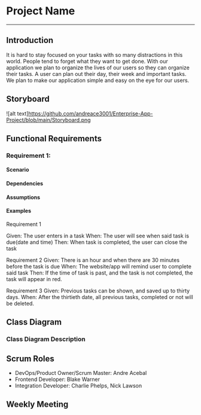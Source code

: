 # Project Name
---
## Introduction
It is hard to stay focused on your tasks with so many distractions in this world. People tend to forget what they want to get done. With our application we plan to organize the lives of our users so they can organize their tasks. A user can plan out their day, their week and important tasks. We plan to make our application simple and easy on the eye for our users.


## Storyboard  
![alt text]https://github.com/andreace3001/Enterprise-App-Project/blob/main/Storyboard.png
## Functional Requirements  
### Requirement 1:
#### Scenario  

#### Dependencies  

#### Assumptions  

#### Examples  
Requirement 1 

Given: The user enters in a task
When: The user will see when said task is due(date and time)
Then: When task is completed, the user can close the task

Requirement 2
Given: There is an hour and when there are 30 minutes before the task is due 
When: The website/app will remind user to complete said task
Then: If the time of task is past, and the task is not completed, the task will appear in red. 

Requirement 3
Given: Previous tasks can be shown, and saved up to thirty days. 
When: After the thirtieth date, all previous tasks, completed or not will be deleted.

## Class Diagram  

### Class Diagram Description  
## Scrum Roles  
- DevOps/Product Owner/Scrum Master: Andre Acebal
- Frontend Developer: Blake Warner
- Integration Developer: Charlie Phelps, Nick Lawson
## Weekly Meeting  
